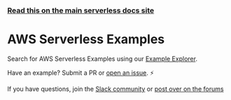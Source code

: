 <!--
title: Serverless - AWS Lambda - Examples
short_title: Examples
description: AWS Lambda examples using the Serverless Framework.
keywords:
  ['Serverless Framework', 'AWS Lambda', 'examples', 'serverless functions']
-->

<!-- DOCS-SITE-LINK:START automatically generated  -->

### [Read this on the main serverless docs site](https://www.serverless.com/framework/docs/providers/aws/examples/)

<!-- DOCS-SITE-LINK:END -->

# AWS Serverless Examples

Search for AWS Serverless Examples using our [Example Explorer](https://serverless.com/examples/).

Have an example? Submit a PR or [open an issue](https://github.com/serverless/examples/issues). ⚡️

If you have questions, join the [Slack community](https://serverless.com/slack) or [post over on the forums](https://forum.serverless.com/)
